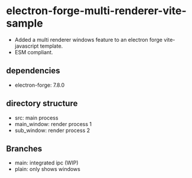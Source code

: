# electron-forge-multi-renderer-vite-sample

- Added a multi renderer windows feature to an electron forge vite-javascript template.
- ESM compliant.

## dependencies

- electron-forge: 7.8.0

## directory structure

- src: main process
- main_window: render process 1
- sub_window: render process 2

## Branches

- main: integrated ipc (WIP)
- plain: only shows windows
